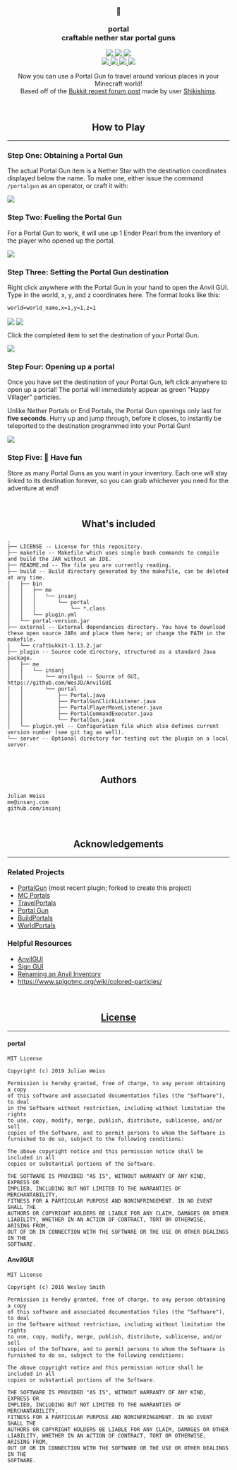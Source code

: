 <h3 align="center">
  🌌
<br/><br/>
portal
<br/>
craftable nether star portal guns
</h3>

<p align="center">
  <a href="https://github.com/insanj/portal/releases">
    <img src="https://img.shields.io/github/release/insanj/portal.svg" />
  </a>

  <a href="https://github.com/insanj/portal/releases">
    <img src="https://img.shields.io/github/release-date/insanj/portal.svg" />
  </a>

  <a href="https://github.com/insanj/portal/">
    <img src="https://img.shields.io/github/languages/code-size/insanj/portal.svg" />
  </a>

  <br/>

  <a href="https://github.com/insanj/portal/blob/master/LICENSE">
    <img src="https://img.shields.io/github/license/insanj/portal.svg" />
  </a>

  <a href="https://jdk.java.net/">
    <img src="https://img.shields.io/badge/java-8-yellow.svg" />
  </a>

  <a href="https://getbukkit.org/download/craftbukkit">
    <img src="https://img.shields.io/badge/bukkit-1.13.2-purple.svg" />
  </a>

  <a href="https://dev.bukkit.org/projects/portal-for-1-13">
    <img src="https://img.shields.io/badge/🚀-Download%20on%20Bukkit-red.svg" />
  </a>
</p>

<p align="center">
  Now you can use a Portal Gun to travel around various places in your Minecraft world!
<br/>
  Based off of the <a href="https://bukkit.org/threads/portal-gun.478108/">Bukkit reqest forum post</a> made by user <a href="https://bukkit.org/members//shikishima.91268249/">Shikishima</a>.
</p>

<br/>
<h2 align="center">How to Play</h2>

---

### Step One: Obtaining a Portal Gun

The actual Portal Gun item is a Nether Star with the destination coordinates displayed below the name. To make one, either issue the command `/portalgun` as an operator, or craft it with:

<img src="recipe.png" align="center" />

### Step Two: Fueling the Portal Gun

For a Portal Gun to work, it will use up 1 Ender Pearl from the inventory of the player who opened up the portal.

<img src="pearl.png" align="center" />

### Step Three: Setting the Portal Gun destination

Right click anywhere with the Portal Gun in your hand to open the Anvil GUI. Type in the world, x, y, and z coordinates here. The format looks like this:

```
world=world_name,x=1,y=1,z=1
```

<img src="config.png" align="center" />
<img src="done_config.png" align="center" />

Click the completed item to set the destination of your Portal Gun.

<img src="ready.png" align="center" />

### Step Four: Opening up a portal

Once you have set the destination of your Portal Gun, left click anywhere to open up a portal! The portal will immediately appear as green "Happy Villager" particles.

Unlike Nether Portals or End Portals, the Portal Gun openings only last for **five seconds**. Hurry up and jump through, before it closes, to instantly be teleported to the destination programmed into your Portal Gun!

<img src="active.png" align="center" />

### Step Five: 🎉 Have fun

Store as many Portal Guns as you want in your inventory. Each one will stay linked to its destination forever, so you can grab whichever you need for the adventure at end!

<br/>
<h2 align="center">What's included</h2>

```
.
├── LICENSE -- License for this repository.
├── makefile -- Makefile which uses simple bash commands to compile and build the JAR without an IDE.
├── README.md -- The file you are currently reading.
├── build -- Build directory generated by the makefile, can be deleted at any time.
│   ├── bin
│   │   ├── me
│   │   │   └── insanj
│   │   │       └── portal
│   │   │           └── *.class
│   │   └── plugin.yml
│   └── portal-version.jar
├── external -- External dependancies directory. You have to download these open source JARs and place them here; or change the PATH in the makefile.
│   └── craftbukkit-1.13.2.jar
├── plugin -- Source code directory, structured as a standard Java package.
│   ├── me
│   │   └── insanj
│   │       └── anvilgui -- Source of GUI, https://github.com/WesJD/AnvilGUI
│   │       └── portal
│   │           ├── Portal.java
│   │           ├── PortalGunClickListener.java
│   │           ├── PortalPlayerMoveListener.java
│   │           ├── PortalCommandExecutor.java
│   │           └── PortalGun.java
│   └── plugin.yml -- Configuration file which also defines current version number (see git tag as well).
└── server -- Optional directory for testing out the plugin on a local server.
```

<br/>
<h2 align="center">Authors</h2>

```
Julian Weiss
me@insanj.com
github.com/insanj
```

<br/>
<h2 align="center">Acknowledgements</h2>

---

### Related Projects
- [PortalGun](https://github.com/MrDaniel-TX/PortalGun/) (most recent plugin; forked to create this project)
- [MC Portals](https://dev.bukkit.org/projects/mc-portals?gameCategorySlug=bukkit-plugins&projectID=309181)
- [TravelPortals](https://dev.bukkit.org/projects/travelportals/pages/how-to-make-a-portal)
- [Portal Gun](https://dev.bukkit.org/projects/portal-gun)
- [BuildPortals](https://dev.bukkit.org/projects/buildportals?gameCategorySlug=bukkit-plugins&projectID=99352)
- [WorldPortals](https://dev.bukkit.org/projects/world-portals-ng?gameCategorySlug=bukkit-plugins&projectID=283014)

### Helpful Resources
- [AnvilGUI](https://github.com/WesJD/AnvilGUI)
- [Sign GUI](https://bukkit.org/threads/sign-gui-use-the-sign-interface-to-get-user-input.177030/)
- [Renaming an Anvil Inventory](https://www.spigotmc.org/threads/rnaming-a-anvil-inventory-with-nms-in-1-12-2.327481/)
- https://www.spigotmc.org/wiki/colored-particles/

<br/>
<h2 align="center"><a href="https://github.com/insanj/portal/blob/master/LICENSE">License</a></h2>

---

#### portal

```
MIT License

Copyright (c) 2019 Julian Weiss

Permission is hereby granted, free of charge, to any person obtaining a copy
of this software and associated documentation files (the "Software"), to deal
in the Software without restriction, including without limitation the rights
to use, copy, modify, merge, publish, distribute, sublicense, and/or sell
copies of the Software, and to permit persons to whom the Software is
furnished to do so, subject to the following conditions:

The above copyright notice and this permission notice shall be included in all
copies or substantial portions of the Software.

THE SOFTWARE IS PROVIDED "AS IS", WITHOUT WARRANTY OF ANY KIND, EXPRESS OR
IMPLIED, INCLUDING BUT NOT LIMITED TO THE WARRANTIES OF MERCHANTABILITY,
FITNESS FOR A PARTICULAR PURPOSE AND NONINFRINGEMENT. IN NO EVENT SHALL THE
AUTHORS OR COPYRIGHT HOLDERS BE LIABLE FOR ANY CLAIM, DAMAGES OR OTHER
LIABILITY, WHETHER IN AN ACTION OF CONTRACT, TORT OR OTHERWISE, ARISING FROM,
OUT OF OR IN CONNECTION WITH THE SOFTWARE OR THE USE OR OTHER DEALINGS IN THE
SOFTWARE.
```


#### AnvilGUI

```
MIT License

Copyright (c) 2016 Wesley Smith

Permission is hereby granted, free of charge, to any person obtaining a copy
of this software and associated documentation files (the "Software"), to deal
in the Software without restriction, including without limitation the rights
to use, copy, modify, merge, publish, distribute, sublicense, and/or sell
copies of the Software, and to permit persons to whom the Software is
furnished to do so, subject to the following conditions:

The above copyright notice and this permission notice shall be included in all
copies or substantial portions of the Software.

THE SOFTWARE IS PROVIDED "AS IS", WITHOUT WARRANTY OF ANY KIND, EXPRESS OR
IMPLIED, INCLUDING BUT NOT LIMITED TO THE WARRANTIES OF MERCHANTABILITY,
FITNESS FOR A PARTICULAR PURPOSE AND NONINFRINGEMENT. IN NO EVENT SHALL THE
AUTHORS OR COPYRIGHT HOLDERS BE LIABLE FOR ANY CLAIM, DAMAGES OR OTHER
LIABILITY, WHETHER IN AN ACTION OF CONTRACT, TORT OR OTHERWISE, ARISING FROM,
OUT OF OR IN CONNECTION WITH THE SOFTWARE OR THE USE OR OTHER DEALINGS IN THE
SOFTWARE.
```
